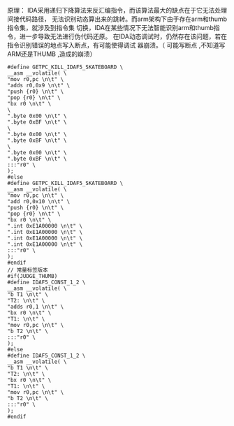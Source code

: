原理：
IDA采用递归下降算法来反汇编指令，而该算法最大的缺点在于它无法处理间接代码路径，
无法识别动态算出来的跳转。而arm架构下由于存在arm和thumb指令集，就涉及到指令集
切换，IDA在某些情况下无法智能识别arm和thumb指令，进一步导致无法进行伪代码还原。
在IDA动态调试时，仍然存在该问题，若在指令识别错误的地点写入断点，有可能使得调试
器崩溃。（ 可能写断点 ,不知道写ARM还是THUMB ,造成的崩溃）

```c#if(JUDGE_THUMB)
#define GETPC_KILL_IDAF5_SKATEBOARD \
__asm __volatile( \
"mov r0,pc \n\t" \
"adds r0,0x9 \n\t" \
"push {r0} \n\t" \
"pop {r0} \n\t" \
"bx r0 \n\t" \
\
".byte 0x00 \n\t" \
".byte 0xBF \n\t" \
\
".byte 0x00 \n\t" \
".byte 0xBF \n\t" \
\
".byte 0x00 \n\t" \
".byte 0xBF \n\t" \
:::"r0" \
);
#else
#define GETPC_KILL_IDAF5_SKATEBOARD \
__asm __volatile( \
"mov r0,pc \n\t" \
"add r0,0x10 \n\t" \
"push {r0} \n\t" \
"pop {r0} \n\t" \
"bx r0 \n\t" \
".int 0xE1A00000 \n\t" \
".int 0xE1A00000 \n\t" \
".int 0xE1A00000 \n\t" \
".int 0xE1A00000 \n\t" \
:::"r0" \
);
#endif
// 常量标签版本
#if(JUDGE_THUMB)
#define IDAF5_CONST_1_2 \
__asm __volatile( \
"b T1 \n\t" \
"T2: \n\t" \
"adds r0,1 \n\t" \
"bx r0 \n\t" \
"T1: \n\t" \
"mov r0,pc \n\t" \
"b T2 \n\t" \
:::"r0" \
);
#else
#define IDAF5_CONST_1_2 \
__asm __volatile( \
"b T1 \n\t" \
"T2: \n\t" \
"bx r0 \n\t" \
"T1: \n\t" \
"mov r0,pc \n\t" \
"b T2 \n\t" \
:::"r0" \
);
#endif
```


